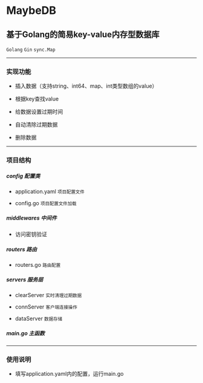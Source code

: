 # MaybeDB

## 基于Golang的简易key-value内存型数据库

`Golang` `Gin` `sync.Map`

***

### 实现功能

* 插入数据（支持string、int64、map、int类型数组的value）

* 根据key查找value

* 给数据设置过期时间

* 自动清除过期数据

* 删除数据

***

### 项目结构

##### config 配置类

* application.yaml `项目配置文件`

* config.go `项目配置文件加载`

##### middlewares 中间件

* 访问密钥验证

##### routers 路由

* routers.go `路由配置`

##### servers 服务层

* clearServer `实时清理过期数据`

* connServer `客户端连接操作`

* dataServer `数据存储`

##### main.go 主函数

***

### 使用说明

* 填写application.yaml内的配置，运行main.go
